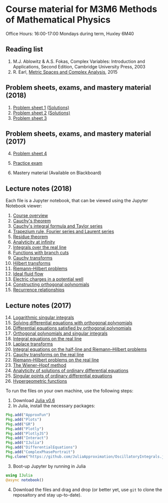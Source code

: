 # Course material for M3M6 Methods of Mathematical Physics

Office Hours: 16:00-17:00 Mondays during term, Huxley 6M40

## Reading list

1. M.J. Ablowitz & A.S. Fokas, Complex Variables: Introduction and Applications, Second Edition, Cambridge University Press, 2003
2. R. Earl, [Metric Spaces and Complex Analysis](https://courses.maths.ox.ac.uk/node/view_material/5392), 2015

## Problem sheets, exams, and mastery material (2018)

1. [Problem sheet 1](https://github.com/dlfivefifty/M3M6LectureNotes/raw/master/Problem%20Sheet%201.pdf)  [(Solutions)](http://nbviewer.jupyter.org/github/dlfivefifty/M3M6LectureNotes/blob/master/Solution%20Sheet%201.ipynb) 
2. [Problem sheet 2](https://github.com/dlfivefifty/M3M6LectureNotes/raw/master/Problem%20Sheet%202.pdf)  [(Solutions)](http://nbviewer.jupyter.org/github/dlfivefifty/M3M6LectureNotes/blob/master/Solution%20Sheet%202.ipynb)
3. [Problem sheet 3](https://github.com/dlfivefifty/M3M6LectureNotes/raw/master/Problem%20Sheet%203.pdf)<!--- [(Solutions)](http://nbviewer.jupyter.org/github/dlfivefifty/M3M6LectureNotes/blob/master/Solution%20Sheet%203.ipynb) -->

## Problem sheets, exams, and mastery material (2017)

4. [Problem sheet 4](https://github.com/dlfivefifty/M3M6LectureNotes/raw/master/Problem%20Sheet%204.pdf) <!--- [(Solutions)](http://nbviewer.jupyter.org/github/dlfivefifty/M3M6LectureNotes/blob/master/Solution%20Sheet%204.ipynb) -->

5. [Practice exam](https://github.com/dlfivefifty/M3M6LectureNotes/raw/master/Practice%20Exam.pdf)
6. Mastery material (Available on Blackboard)


## Lecture notes (2018)

Each file is a Jupyter notebook, that can be viewed using the Jupyter Notebook viewer:

1. [Course overview](http://nbviewer.jupyter.org/github/dlfivefifty/M3M6LectureNotes/blob/master/Lecture%201.ipynb)
2. [Cauchy's theorem](http://nbviewer.jupyter.org/github/dlfivefifty/M3M6LectureNotes/blob/master/Lecture%202.ipynb)
3. [Cauchy's integral formula and Taylor series](http://nbviewer.jupyter.org/github/dlfivefifty/M3M6LectureNotes/blob/master/Lecture%203.ipynb)
4. [Trapezium rule, Fourier series and Laurent series](http://nbviewer.jupyter.org/github/dlfivefifty/M3M6LectureNotes/blob/master/Lecture%204.ipynb)
5. [Residue theorem](http://nbviewer.jupyter.org/github/dlfivefifty/M3M6LectureNotes/blob/master/Lecture%205.ipynb)
6. [Analyticity at infinity](http://nbviewer.jupyter.org/github/dlfivefifty/M3M6LectureNotes/blob/master/Lecture%206.ipynb)
7. [Integrals over the real line](http://nbviewer.jupyter.org/github/dlfivefifty/M3M6LectureNotes/blob/master/Lecture%207.ipynb)
8. [Functions with branch cuts](http://nbviewer.jupyter.org/github/dlfivefifty/M3M6LectureNotes/blob/master/Lecture%208.ipynb)
9. [Cauchy transforms](http://nbviewer.jupyter.org/github/dlfivefifty/M3M6LectureNotes/blob/master/Lecture%209.ipynb)
10. [Hilbert transforms](http://nbviewer.jupyter.org/github/dlfivefifty/M3M6LectureNotes/blob/master/Lecture%2010.ipynb)
11. [Riemann–Hilbert problems](http://nbviewer.jupyter.org/github/dlfivefifty/M3M6LectureNotes/blob/master/Lecture%2011.ipynb)
12. [Ideal fluid flow](http://nbviewer.jupyter.org/github/dlfivefifty/M3M6LectureNotes/blob/master/Lecture%2012.ipynb)
13. [Electric charges in a potential well](http://nbviewer.jupyter.org/github/dlfivefifty/M3M6LectureNotes/blob/master/Lecture%2013.ipynb)
14. [Constructing orthogonal polynomials](http://nbviewer.jupyter.org/github/dlfivefifty/M3M6LectureNotes/blob/master/Lecture%2014.ipynb)
15. [Recurrence relationships](http://nbviewer.jupyter.org/github/dlfivefifty/M3M6LectureNotes/blob/master/Lecture%2015.ipynb)


## Lecture notes (2017)

14. [Logarithmic singular integrals](http://nbviewer.jupyter.org/github/dlfivefifty/M3M6LectureNotes/blob/master/Lecture%2014%20(2017).ipynb)
17. [Solving differential equations with orthogonal polynomials](http://nbviewer.jupyter.org/github/dlfivefifty/M3M6LectureNotes/blob/master/Lecture%2016.ipynb)
18. [Differential equations satisfied by orthogonal polynomials](http://nbviewer.jupyter.org/github/dlfivefifty/M3M6LectureNotes/blob/master/Lecture%2018.ipynb)
19. [Orthogonal polynomials and singular integrals](http://nbviewer.jupyter.org/github/dlfivefifty/M3M6LectureNotes/blob/master/Lecture%2019.ipynb)
20. [Integral equations on the real line](http://nbviewer.jupyter.org/github/dlfivefifty/M3M6LectureNotes/blob/master/Lecture%2020.ipynb)
21. [Laplace transforms](http://nbviewer.jupyter.org/github/dlfivefifty/M3M6LectureNotes/blob/master/Lecture%2021.ipynb)
22. [Integral equations on the half-line and Riemann–Hilbert problems](http://nbviewer.jupyter.org/github/dlfivefifty/M3M6LectureNotes/blob/master/Lecture%2022.ipynb)
23. [Cauchy transforms on the real line](http://nbviewer.jupyter.org/github/dlfivefifty/M3M6LectureNotes/blob/master/Lecture%2023.ipynb)
24. [Riemann–Hilbert problems on the real line](http://nbviewer.jupyter.org/github/dlfivefifty/M3M6LectureNotes/blob/master/Lecture%2024.ipynb)
25. [The Wiener–Hopf method](http://nbviewer.jupyter.org/github/dlfivefifty/M3M6LectureNotes/blob/master/Lecture%2025.ipynb)
26. [Analyticity of solutions of ordinary differential equations](http://nbviewer.jupyter.org/github/dlfivefifty/M3M6LectureNotes/blob/master/Lecture%2026.ipynb)
27. [Singular points of ordinary differential equations](http://nbviewer.jupyter.org/github/dlfivefifty/M3M6LectureNotes/blob/master/Lecture%2027.ipynb)
28. [Hypergeometric functions](http://nbviewer.jupyter.org/github/dlfivefifty/M3M6LectureNotes/blob/master/Lecture%2028.ipynb)


To run the files on your own machine, use the following steps:

1. Download [Julia v0.6](https://julialang.org/downloads/)
2. In Julia, install the necessary packages:
```julia
Pkg.add("ApproxFun")
Pkg.add("Plots")
Pkg.add("GR")
Pkg.add("Plotly")
Pkg.add("PlotlyJS")
Pkg.add("Interact")
Pkg.add("IJulia")
Pkg.add("DifferentialEquations")
Pkg.add("ComplexPhasePortrait")
Pkg.clone("https://github.com/JuliaApproximation/OscillatoryIntegrals.jl")
```
3. Boot-up Jupyter by running in Julia
```julia
using IJulia
@async notebook()
```
4. Download the files and drag and drop (or better yet, use `git` to clone the reposaitory and stay up-to-date).
